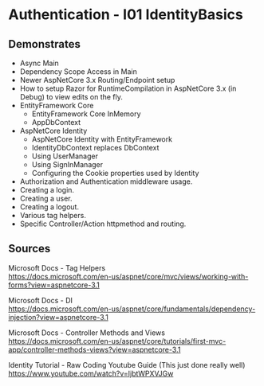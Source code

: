 # Authentication - I01 IdentityBasics

## Demonstrates

 * Async Main
 * Dependency Scope Access in Main
 * Newer AspNetCore 3.x Routing/Endpoint setup
 * How to setup Razor for RuntimeCompilation in AspNetCore 3.x (in Debug) to view edits on the fly.
 * EntityFramework Core
   * EntityFramework Core InMemory
   * AppDbContext
 * AspNetCore Identity
   * AspNetCore Identity with EntityFramework
   * IdentityDbContext replaces DbContext
   * Using UserManager<T>
   * Using SignInManager<T>
   * Configuring the Cookie properties used by Identity
 * Authorization and Authentication middleware usage.
 * Creating a login.
 * Creating a user.
 * Creating a logout.
 * Various tag helpers.
 * Specific Controller/Action httpmethod and routing.

## Sources

Microsoft Docs - Tag Helpers  
https://docs.microsoft.com/en-us/aspnet/core/mvc/views/working-with-forms?view=aspnetcore-3.1  

Microsoft Docs - DI  
https://docs.microsoft.com/en-us/aspnet/core/fundamentals/dependency-injection?view=aspnetcore-3.1  

Microsoft Docs - Controller Methods and Views  
https://docs.microsoft.com/en-us/aspnet/core/tutorials/first-mvc-app/controller-methods-views?view=aspnetcore-3.1  
 
Identity Tutorial - Raw Coding Youtube Guide (This just done really well)  
https://www.youtube.com/watch?v=IjbtWPXVJGw  
